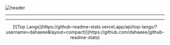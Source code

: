 ![header](https://capsule-render.vercel.app/api?type=rect&color=0:ffb3ba,100:bae1ff&height=300&section=header&text=I'm%20dahaeee&fontSize=40)

<hr><hr>

<div align=center>[![Top Langs](https://github-readme-stats.vercel.app/api/top-langs/?username=dahaeee&layout=compact)](https://github.com/dahaeee/github-readme-stats)<div>
